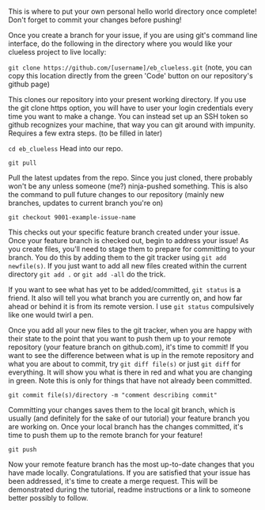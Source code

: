This is where to put your own personal hello world directory once complete! Don't forget to commit your changes before pushing! 

Once you create a branch for your issue, if you are using git's command line interface, do the following in the directory where you would like your clueless project to live locally: 

`git clone https://github.com/[username]/eb_clueless.git`  (note, you can copy this location directly from the green 'Code' button on our repository's github page) 

This clones our repository into your present working directory. If you use the git clone https option, you will have to user your login credentials every time you want to make a change. You can instead set up an SSH token so github recognizes your machine, that way you can git around with impunity. Requires a few extra steps. (to be filled in later)

`cd eb_clueless` Head into our repo.

`git pull`  

Pull the latest updates from the repo. Since you just cloned, there probably won't be any unless someone (me?) ninja-pushed something. This is also the command to pull future changes to our repository (mainly new branches, updates to current branch you're on)

`git checkout 9001-example-issue-name` 

This checks out your specific feature branch created under your issue. Once your feature branch is checked out, begin to address your issue! As you create files, you'll need to stage them to prepare for committing to your branch. You do this by adding them to the git tracker using `git add newfile(s)`. If you just want to add all new files created within the current directory `git add .` or `git add -all` do the trick. 

If you want to see what has yet to be added/committed, `git status` is a friend. It also will tell you what branch you are currently on, and how far ahead or behind it is from its remote version. I use `git status` compulsively like one would twirl a pen. 

Once you add all your new files to the git tracker, when you are happy with their state to the point that you want to push them up to your remote repository (your feature branch on github.com), it's time to commit! If you want to see the difference between what is up in the remote repository and what you are about to commit, try `git diff file(s)` or just `git diff` for everything. It will show you what is there in red and what you are changing in green. Note this is only for things that have not already been committed. 

`git commit file(s)/directory -m "comment describing commit"`

Committing your changes saves them to the local git branch, which is usually (and definitely for the sake of our tutorial) your feature branch you are working on. Once your local branch has the changes committed, it's time to push them up to the remote branch for your feature!

`git push`

Now your remote feature branch has the most up-to-date changes that you have made locally. Congratulations. If you are satisfied that your issue has been addressed, it's time to create a merge request. This will be demonstrated during the tutorial, readme instructions or a link to someone better possibly to follow.